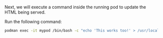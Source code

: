 

Next, we will execute a command inside the running pod to update the HTML being served.

Run the following command:

```bash
podman exec -it mypod /bin/bash -c "echo 'This works too!' > /usr/local/apache2/htdocs/index.html"
```